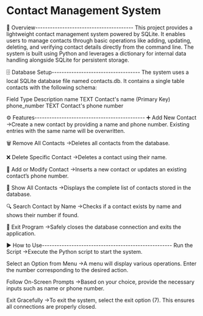 # Contact Management System

📌 Overview----------------------------------------
This project provides a lightweight contact management system powered by SQLite. It enables users to manage contacts through basic operations like adding, updating, deleting, and verifying contact details directly from the command line. The system is built using Python and leverages a dictionary for internal data handling alongside SQLite for persistent storage.

🗄️ Database Setup------------------------------------
The system uses a local SQLite database file named contacts.db.
It contains a single table contacts with the following schema:

Field	Type	Description
name	TEXT	Contact's name (Primary Key)
phone_number	TEXT	Contact's phone number

⚙️ Features---------------------------------------------
➕ Add New Contact
->Create a new contact by providing a name and phone number. Existing entries with the same name will be overwritten.

🗑️ Remove All Contacts
->Deletes all contacts from the database.

❌ Delete Specific Contact
->Deletes a contact using their name.

🔁 Add or Modify Contact
->Inserts a new contact or updates an existing contact’s phone number.

📄 Show All Contacts
->Displays the complete list of contacts stored in the database.

🔍 Search Contact by Name
->Checks if a contact exists by name and shows their number if found.

🚪 Exit Program
->Safely closes the database connection and exits the application.

▶️ How to Use-----------------------------------------------------
Run the Script
->Execute the Python script to start the system.

Select an Option from Menu
->A menu will display various operations. Enter the number corresponding to the desired action.

Follow On-Screen Prompts
->Based on your choice, provide the necessary inputs such as name or phone number.

Exit Gracefully
->To exit the system, select the exit option (7). This ensures all connections are properly closed.
